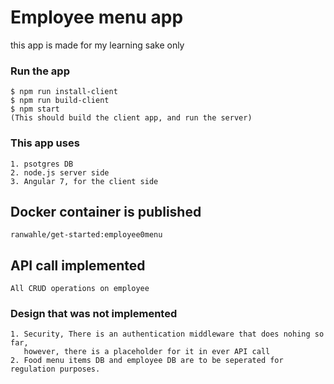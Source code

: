  # Employee menu app
 
 this app is made for my learning sake only
 
 
 ### Run the app 
    $ npm run install-client
    $ npm run build-client
    $ npm start 
    (This should build the client app, and run the server) 
 
 ### This app uses
    1. psotgres DB
    2. node.js server side 
    3. Angular 7, for the client side
    
    
 ## Docker container is published
    ranwahle/get-started:employee0menu
    
 ## API call implemented
    All CRUD operations on employee 
    
 
 ### Design that was not implemented
    1. Security, There is an authentication middleware that does nohing so far, 
       however, there is a placeholder for it in ever API call 
    2. Food menu items DB and employee DB are to be seperated for regulation purposes. 
        
        
 
   
